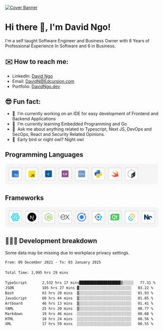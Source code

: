 [![Cover Banner](https://res.cloudinary.com/edcursion/image/upload/v1715731242/David%20Github/uvpes6dpzvlnc9w0f94z.png)](https://www.linkedin.com/in/-david-ngo)

# Hi there 👋, I'm David Ngo!

I'm a self taught Software Engineer and Business Owner with 8 Years of Professional Experience In
Software and 6 in Business.

## ✉️ How to reach me:

- LinkedIn: [David Ngo](https://www.linkedin.com/in/-david-ngo/)
- Email: [DavidN@Edcursion.com](mailto:DavidN@Edcursion.com)
- Portfolio: [DavidNgo.dev](https://davidngo.dev/)
  
## 😎 Fun fact:

- 🔭 &nbsp;I’m currently working on an IDE for easy development of Frontend and Backend Applications
- 🌱 &nbsp;I’m currently learning Embedded Programming and Go
- 💬 &nbsp;Ask me about anything related to Typescript, Next JS, DevOps and SecOps, React and
  Security Related Opinions.
- 🦉 &nbsp;Early bird or night owl? Night owl

## Programming Languages

![Experence](/assets/Programming.png)

## Frameworks

![Experence](/assets/Frameworks.png)

## 🧑🏻‍💻 **Development breakdown**

Some data may be missing due to workplace privacy settings.

<!--START_SECTION:waka-->

```txt
From: 09 December 2021 - To: 03 January 2025

Total Time: 2,995 hrs 29 mins

TypeScript       2,532 hrs 17 mins███████████████████▒░░░░░   77.31 %
JSON             105 hrs 27 mins ▓░░░░░░░░░░░░░░░░░░░░░░░░   03.22 %
Bash             63 hrs 20 mins  ▒░░░░░░░░░░░░░░░░░░░░░░░░   01.93 %
JavaScript       60 hrs 44 mins  ▒░░░░░░░░░░░░░░░░░░░░░░░░   01.85 %
Artboard         46 hrs 13 mins  ▒░░░░░░░░░░░░░░░░░░░░░░░░   01.41 %
YAML             25 hrs 20 mins  ▒░░░░░░░░░░░░░░░░░░░░░░░░   00.77 %
Markdown         19 hrs 46 mins  ░░░░░░░░░░░░░░░░░░░░░░░░░   00.60 %
HTML             18 hrs 24 mins  ░░░░░░░░░░░░░░░░░░░░░░░░░   00.56 %
XML              17 hrs 59 mins  ░░░░░░░░░░░░░░░░░░░░░░░░░   00.55 %
```

<!--END_SECTION:waka-->
